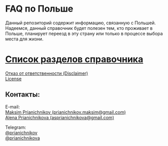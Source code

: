 # FAQ по Польше

Данный репозиторий содержит информацию, связанную с Польшей.  
Надеемся, данный справочник будет полезен тем, кто проживает в Польше, планирует переезд в эту страну или только в процессе выбора места для жизни.  

# [Список разделов справочника](toc.md)

[Отказ от ответственности (Disclaimer)](disclaimer.md)  
[License](LICENSE.md)  

## Контакты:
E-mail:  
[Maksim Prianichnikov (prianichnikov.maksim@gmail.com)](mailto::prianichnikov.maksim@gmail.com)  
[Alena Prianichnikova (asprianichnikova@gmail.com)](mailto::asprianichnikova@gmail.com)  

Telegram:  
[@prianichnikov](https://t.me/prianichnikov)  
[@prianichnikova](https://t.me/prianichnikova)  